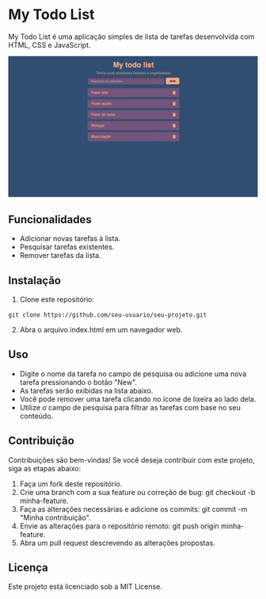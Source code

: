 # My Todo List

My Todo List é uma aplicação simples de lista de tarefas desenvolvida com HTML, CSS e JavaScript.

![Todo List](/project-apresentation.png)

## Funcionalidades

- Adicionar novas tarefas à lista.
- Pesquisar tarefas existentes.
- Remover tarefas da lista.

## Instalação

1. Clone este repositório:

```shell
git clone https://github.com/seu-usuario/seu-projeto.git
```
2. Abra o arquivo index.html em um navegador web.

## Uso
 - Digite o nome da tarefa no campo de pesquisa ou adicione uma nova tarefa pressionando o botão "New".
 - As tarefas serão exibidas na lista abaixo.
 - Você pode remover uma tarefa clicando no ícone de lixeira ao lado dela.
 - Utilize o campo de pesquisa para filtrar as tarefas com base no seu conteúdo.

## Contribuição

Contribuições são bem-vindas! Se você deseja contribuir com este projeto, siga as etapas abaixo:

 1. Faça um fork deste repositório.
 1. Crie uma branch com a sua feature ou correção de bug: git checkout -b minha-feature.
 1. Faça as alterações necessárias e adicione os commits: git commit -m "Minha contribuição".
 1. Envie as alterações para o repositório remoto: git push origin minha-feature.
 1. Abra um pull request descrevendo as alterações propostas.

## Licença

Este projeto está licenciado sob a MIT License.